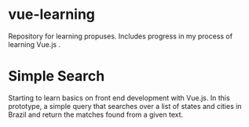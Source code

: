 # vue-learning
Repository for learning propuses. Includes progress in my process of learning Vue.js .

# Simple Search
Starting to learn basics on front end development with Vue.js.
In this prototype, a simple query that searches over a list of states and cities in Brazil and return the matches found from a given text.
